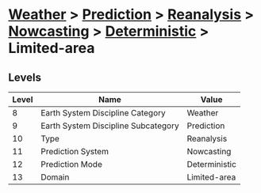 # [Weather](../../../../..) > [Prediction](../../../..) > [Reanalysis](../../..) > [Nowcasting](../..) > [Deterministic](..) > Limited-area

## Levels

| Level | Name | Value |
|-----|-----|-----|
| 8 | Earth System Discipline Category | Weather |
| 9 | Earth System Discipline Subcategory | Prediction |
| 10 | Type | Reanalysis |
| 11 | Prediction System | Nowcasting |
| 12 | Prediction Mode | Deterministic |
| 13 | Domain | Limited-area |
